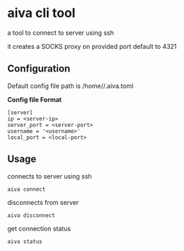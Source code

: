 # aiva cli tool

<p>a tool to connect to server using ssh</p>
<p>it creates a SOCKS proxy on provided port default to 4321</p>


## Configuration
<p>Default config file path is /home/<username>/.aiva.toml

<b>Config file Format</b>

```
[server]
ip = <server-ip>
server_port = <server-port>
username = '<username>'
local_port = <local-port>
```
</p>

## Usage

connects to server using ssh
```
aiva connect  
```

disconnects from server
```
aiva disconnect  
```
get connection status
```
aiva status  
```